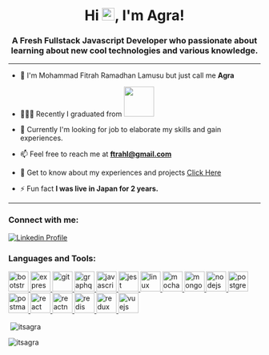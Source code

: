 <h1 align="center">Hi <img src="https://media.giphy.com/media/hvRJCLFzcasrR4ia7z/giphy.gif" width="25px">, I'm Agra!</h1>
<h3 align="center">A Fresh Fullstack Javascript Developer who passionate about learning about new cool technologies and various knowledge.</h3>

---

- 🔭 I'm Mohammad Fitrah Ramadhan Lamusu but just call me **Agra**
- 👨🏻‍🎓 Recently I graduated from <a href="http://hacktiv8.com"><img src="https://camo.githubusercontent.com/1d641c26180ba7746cf8b6d3b38498b59c95033a780b0a7c0ed87fedec1810fa/68747470733a2f2f676c6f62616c2d75706c6f6164732e776562666c6f772e636f6d2f3566306435336330343261396564363238386465376638642f3566363831353064623532376465323565383263383666315f4861636b746976382532306c6f676f253230686f72697a6f6e74616c2532303031253230626c61636b2e706e67" width="60px"/></a>
- 🤔 Currently I'm looking for job to elaborate my skills and gain experiences.
- 📫 Feel free to reach me at **ftrahl@gmail.com**
- 📄 Get to know about my experiences and projects [Click Here](https://drive.google.com/file/d/19tyJhwiRLPqaelKiRo-BKdPQ-oxnHqvk/view?usp=sharing)

- ⚡ Fun fact **I was live in Japan for 2 years.**

---

<h3 align="left">Connect with me:</h3>
<p align="left">
<a href="https://linkedin.com/in/m-fitrah" target="blank"><img src="https://img.shields.io/badge/linkedin-%230077B5.svg?&style=for-the-badge&logo=linkedin&logoColor=white" alt="Linkedin Profile"/></a>
</p>

<h3 align="left">Languages and Tools:</h3>
<p align="left"> <a href="https://getbootstrap.com" target="_blank"> <img src="https://devicons.github.io/devicon/devicon.git/icons/bootstrap/bootstrap-plain.svg" alt="bootstrap" width="40" height="40"/> </a> <a href="https://expressjs.com" target="_blank"> <img src="https://devicons.github.io/devicon/devicon.git/icons/express/express-original-wordmark.svg" alt="express" width="40" height="40"/> </a> <a href="https://git-scm.com/" target="_blank"> <img src="https://www.vectorlogo.zone/logos/git-scm/git-scm-icon.svg" alt="git" width="40" height="40"/> </a> <a href="https://graphql.org" target="_blank"> <img src="https://www.vectorlogo.zone/logos/graphql/graphql-icon.svg" alt="graphql" width="40" height="40"/> </a> <a href="https://developer.mozilla.org/en-US/docs/Web/JavaScript" target="_blank"> <img src="https://devicons.github.io/devicon/devicon.git/icons/javascript/javascript-original.svg" alt="javascript" width="40" height="40"/> </a> <a href="https://jestjs.io" target="_blank"> <img src="https://www.vectorlogo.zone/logos/jestjsio/jestjsio-icon.svg" alt="jest" width="40" height="40"/> </a> <a href="https://www.linux.org/" target="_blank"> <img src="https://devicons.github.io/devicon/devicon.git/icons/linux/linux-original.svg" alt="linux" width="40" height="40"/> </a> <a href="https://mochajs.org" target="_blank"> <img src="https://www.vectorlogo.zone/logos/mochajs/mochajs-icon.svg" alt="mocha" width="40" height="40"/> </a> <a href="https://www.mongodb.com/" target="_blank"> <img src="https://devicons.github.io/devicon/devicon.git/icons/mongodb/mongodb-original-wordmark.svg" alt="mongodb" width="40" height="40"/> </a> <a href="https://nodejs.org" target="_blank"> <img src="https://devicons.github.io/devicon/devicon.git/icons/nodejs/nodejs-original-wordmark.svg" alt="nodejs" width="40" height="40"/> </a> <a href="https://www.postgresql.org" target="_blank"> <img src="https://devicons.github.io/devicon/devicon.git/icons/postgresql/postgresql-original-wordmark.svg" alt="postgresql" width="40" height="40"/> </a> <a href="https://postman.com" target="_blank"> <img src="https://www.vectorlogo.zone/logos/getpostman/getpostman-icon.svg" alt="postman" width="40" height="40"/> </a> <a href="https://reactjs.org/" target="_blank"> <img src="https://devicons.github.io/devicon/devicon.git/icons/react/react-original-wordmark.svg" alt="react" width="40" height="40"/> </a> <a href="https://reactnative.dev/" target="_blank"> <img src="https://reactnative.dev/img/header_logo.svg" alt="reactnative" width="40" height="40"/> </a> <a href="https://redis.io" target="_blank"> <img src="https://devicons.github.io/devicon/devicon.git/icons/redis/redis-original-wordmark.svg" alt="redis" width="40" height="40"/> </a> <a href="https://redux.js.org" target="_blank"> <img src="https://devicons.github.io/devicon/devicon.git/icons/redux/redux-original.svg" alt="redux" width="40" height="40"/> </a> <a href="https://vuejs.org/" target="_blank"> <img src="https://devicons.github.io/devicon/devicon.git/icons/vuejs/vuejs-original-wordmark.svg" alt="vuejs" width="40" height="40"/> </a> </p>

<p>&nbsp;<img align="center" src="https://github-readme-stats.vercel.app/api?username=itsagra&show_icons=true&locale=en" alt="itsagra" /></p>
<p align="left"> <img src="https://komarev.com/ghpvc/?username=itsagra&label=Profile%20views&color=0e75b6&style=flat" alt="itsagra" /> </p>
